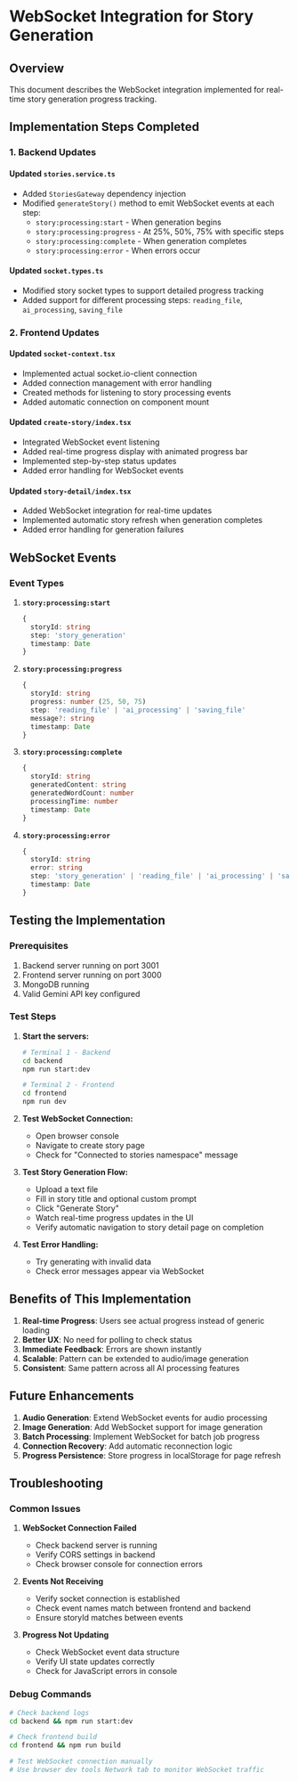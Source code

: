 # WebSocket Integration for Story Generation

## Overview
This document describes the WebSocket integration implemented for real-time story generation progress tracking.

## Implementation Steps Completed

### 1. Backend Updates

#### Updated `stories.service.ts`
- Added `StoriesGateway` dependency injection
- Modified `generateStory()` method to emit WebSocket events at each step:
  - `story:processing:start` - When generation begins
  - `story:processing:progress` - At 25%, 50%, 75% with specific steps
  - `story:processing:complete` - When generation completes
  - `story:processing:error` - When errors occur

#### Updated `socket.types.ts`
- Modified story socket types to support detailed progress tracking
- Added support for different processing steps: `reading_file`, `ai_processing`, `saving_file`

### 2. Frontend Updates

#### Updated `socket-context.tsx`
- Implemented actual socket.io-client connection
- Added connection management with error handling
- Created methods for listening to story processing events
- Added automatic connection on component mount

#### Updated `create-story/index.tsx`
- Integrated WebSocket event listening
- Added real-time progress display with animated progress bar
- Implemented step-by-step status updates
- Added error handling for WebSocket events

#### Updated `story-detail/index.tsx`
- Added WebSocket integration for real-time updates
- Implemented automatic story refresh when generation completes
- Added error handling for generation failures

## WebSocket Events

### Event Types
1. **`story:processing:start`**
   ```typescript
   {
     storyId: string
     step: 'story_generation'
     timestamp: Date
   }
   ```

2. **`story:processing:progress`**
   ```typescript
   {
     storyId: string
     progress: number (25, 50, 75)
     step: 'reading_file' | 'ai_processing' | 'saving_file'
     message?: string
     timestamp: Date
   }
   ```

3. **`story:processing:complete`**
   ```typescript
   {
     storyId: string
     generatedContent: string
     generatedWordCount: number
     processingTime: number
     timestamp: Date
   }
   ```

4. **`story:processing:error`**
   ```typescript
   {
     storyId: string
     error: string
     step: 'story_generation' | 'reading_file' | 'ai_processing' | 'saving_file'
     timestamp: Date
   }
   ```

## Testing the Implementation

### Prerequisites
1. Backend server running on port 3001
2. Frontend server running on port 3000
3. MongoDB running
4. Valid Gemini API key configured

### Test Steps

1. **Start the servers:**
   ```bash
   # Terminal 1 - Backend
   cd backend
   npm run start:dev

   # Terminal 2 - Frontend
   cd frontend
   npm run dev
   ```

2. **Test WebSocket Connection:**
   - Open browser console
   - Navigate to create story page
   - Check for "Connected to stories namespace" message

3. **Test Story Generation Flow:**
   - Upload a text file
   - Fill in story title and optional custom prompt
   - Click "Generate Story"
   - Watch real-time progress updates in the UI
   - Verify automatic navigation to story detail page on completion

4. **Test Error Handling:**
   - Try generating with invalid data
   - Check error messages appear via WebSocket

## Benefits of This Implementation

1. **Real-time Progress**: Users see actual progress instead of generic loading
2. **Better UX**: No need for polling to check status
3. **Immediate Feedback**: Errors are shown instantly
4. **Scalable**: Pattern can be extended to audio/image generation
5. **Consistent**: Same pattern across all AI processing features

## Future Enhancements

1. **Audio Generation**: Extend WebSocket events for audio processing
2. **Image Generation**: Add WebSocket support for image generation
3. **Batch Processing**: Implement WebSocket for batch job progress
4. **Connection Recovery**: Add automatic reconnection logic
5. **Progress Persistence**: Store progress in localStorage for page refresh

## Troubleshooting

### Common Issues

1. **WebSocket Connection Failed**
   - Check backend server is running
   - Verify CORS settings in backend
   - Check browser console for connection errors

2. **Events Not Receiving**
   - Verify socket connection is established
   - Check event names match between frontend and backend
   - Ensure storyId matches between events

3. **Progress Not Updating**
   - Check WebSocket event data structure
   - Verify UI state updates correctly
   - Check for JavaScript errors in console

### Debug Commands

```bash
# Check backend logs
cd backend && npm run start:dev

# Check frontend build
cd frontend && npm run build

# Test WebSocket connection manually
# Use browser dev tools Network tab to monitor WebSocket traffic
``` 